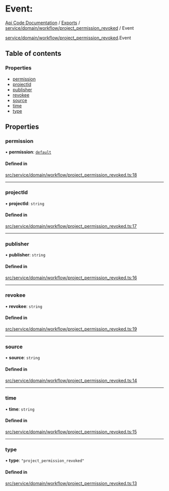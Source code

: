 # Event: 
 
[Api Code Documentation](../README.md) / [Exports](../modules.md) / [service/domain/workflow/project\_permission\_revoked](../modules/service_domain_workflow_project_permission_revoked.md) / Event

[service/domain/workflow/project_permission_revoked](../modules/service_domain_workflow_project_permission_revoked.md).Event

## Table of contents

### Properties

- [permission](service_domain_workflow_project_permission_revoked.Event.md#permission)
- [projectId](service_domain_workflow_project_permission_revoked.Event.md#projectid)
- [publisher](service_domain_workflow_project_permission_revoked.Event.md#publisher)
- [revokee](service_domain_workflow_project_permission_revoked.Event.md#revokee)
- [source](service_domain_workflow_project_permission_revoked.Event.md#source)
- [time](service_domain_workflow_project_permission_revoked.Event.md#time)
- [type](service_domain_workflow_project_permission_revoked.Event.md#type)

## Properties

### permission

• **permission**: [`default`](../modules/authz_intents.md#default)

#### Defined in

[src/service/domain/workflow/project_permission_revoked.ts:18](https://github.com/openkfw/TruBudget/blob/95e6f8a/api/src/service/domain/workflow/project_permission_revoked.ts#L18)

___

### projectId

• **projectId**: `string`

#### Defined in

[src/service/domain/workflow/project_permission_revoked.ts:17](https://github.com/openkfw/TruBudget/blob/95e6f8a/api/src/service/domain/workflow/project_permission_revoked.ts#L17)

___

### publisher

• **publisher**: `string`

#### Defined in

[src/service/domain/workflow/project_permission_revoked.ts:16](https://github.com/openkfw/TruBudget/blob/95e6f8a/api/src/service/domain/workflow/project_permission_revoked.ts#L16)

___

### revokee

• **revokee**: `string`

#### Defined in

[src/service/domain/workflow/project_permission_revoked.ts:19](https://github.com/openkfw/TruBudget/blob/95e6f8a/api/src/service/domain/workflow/project_permission_revoked.ts#L19)

___

### source

• **source**: `string`

#### Defined in

[src/service/domain/workflow/project_permission_revoked.ts:14](https://github.com/openkfw/TruBudget/blob/95e6f8a/api/src/service/domain/workflow/project_permission_revoked.ts#L14)

___

### time

• **time**: `string`

#### Defined in

[src/service/domain/workflow/project_permission_revoked.ts:15](https://github.com/openkfw/TruBudget/blob/95e6f8a/api/src/service/domain/workflow/project_permission_revoked.ts#L15)

___

### type

• **type**: ``"project_permission_revoked"``

#### Defined in

[src/service/domain/workflow/project_permission_revoked.ts:13](https://github.com/openkfw/TruBudget/blob/95e6f8a/api/src/service/domain/workflow/project_permission_revoked.ts#L13)
